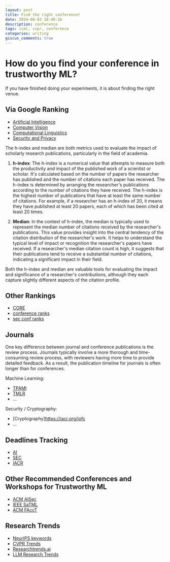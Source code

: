```yaml
---
layout: post
title: Find the right conference!
date: 2024-06-03 16:40:16
description: conference
tags: icml, cvpr, conference
categories: writing
giscus_comments: true
---
```


# How do you find your conference in trustworthy ML?

If you have finished doing your experiments, it is about finding the right venue.

## Via Google Ranking

- [Artificial Intelligence](https://scholar.google.de/citations?view_op=top_venues&hl=en&vq=eng_artificialintelligence)
- [Computer Vision](https://scholar.google.de/citations?view_op=top_venues&hl=en&vq=eng_computervisionpatternrecognition)
- [Computational Linguistics](https://scholar.google.de/citations?view_op=top_venues&hl=en&vq=eng_computationallinguistics)
- [Security and Privacy](https://scholar.google.de/citations?view_op=top_venues&hl=en&vq=eng_computersecuritycryptography)

The h-index and median are both metrics used to evaluate the impact of scholarly research publications, particularly in the field of academia.

1. **h-index**: The h-index is a numerical value that attempts to measure both the productivity and impact of the published work of a scientist or scholar. It's calculated based on the number of papers the researcher has published and the number of citations each paper has received. The h-index is determined by arranging the researcher's publications according to the number of citations they have received. The h-index is the highest number of publications that have at least the same number of citations. For example, if a researcher has an h-index of 20, it means they have published at least 20 papers, each of which has been cited at least 20 times.

2. **Median**: In the context of h-index, the median is typically used to represent the median number of citations received by the researcher's publications. This value provides insight into the central tendency of the citation distribution of the researcher's work. It helps to understand the typical level of impact or recognition the researcher's papers have received. If a researcher's median citation count is high, it suggests that their publications tend to receive a substantial number of citations, indicating a significant impact in their field.

Both the h-index and median are valuable tools for evaluating the impact and significance of a researcher's contributions, although they each capture slightly different aspects of the citation profile.

## Other Rankings

- [CORE](https://www.iiti.ac.in/people/~artiwari/cseconflist.html)
- [conference ranks](http://www.conferenceranks.com)
- [sec conf ranks](https://people.engr.tamu.edu/guofei/sec_conf_stat.htm)

## Journals

One key difference between journal and conference publications is the review process. Journals typically involve a more thorough and time-consuming review process, with reviewers having more time to provide detailed feedback. As a result, the publication timeline for journals is often longer than for conferences.

Machine Learning:
- [TPAMI](https://en.wikipedia.org/wiki/IEEE_Transactions_on_Pattern_Analysis_and_Machine_Intelligence)
- [TMLR](https://jmlr.csail.mit.edu/tmlr)
- ...

Security / Cryptography:
- [Cryptography]https://iacr.org/jofc
- ...

## Deadlines Tracking

- [AI](https://aideadlin.es/?sub=ML,CV,NLP,DM,KR)
- [SEC](https://sec-deadlines.github.io)
- [IACR](https://iacr.org/events/?order=submission)

## Other Recommended Conferences and Workshops for Trustworthy ML

- [ACM AISec](https://aisec.cc)
- [IEEE SaTML](https://satml.org)
- [ACM FAccT](https://facctconference.org)

## Research Trends 

- [NeurIPS keywords](https://colab.research.google.com/drive/1u51Id90ML79UdZaKD23qglY0ZkEmmdwk?usp=sharing#scrollTo=metallic-aquatic)
- [CVPR Trends](https://public.tableau.com/app/profile/joshpreston/viz/CVPR2024/CVPRtrends)
- [Researchtrends.ai](https://researchtrends.ai)
- [LLM Research Trends](https://medium.com/gptalk/llm-research-trends-from-17k-arxiv-papers-ed5dcc0fdb3d)
